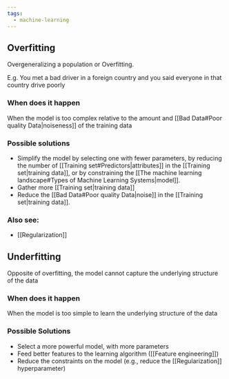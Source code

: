 ```yaml
---
tags:
  - machine-learning
---
```


## Overfitting

Overgeneralizing a population or Overfitting.

E.g. You met a bad driver in a foreign country and you said everyone in that country drive poorly

### When does it happen

When the model is too complex relative to the amount and [[Bad Data#Poor quality Data|noiseness]] of the training data

### Possible solutions
- Simplify the model by selecting one with fewer parameters, by reducing the number of [[Training set#Predictors|attributes]] in the [[Training set|training data]], or by constraining the [[The machine learning landscape#Types of Machine Learning Systems|model]].
- Gather more [[Training set|training data]]
- Reduce the [[Bad Data#Poor quality Data|noise]] in the [[Training set|training data]].

### Also see: 
- [[Regularization]]

## Underfitting

Opposite of overfitting, the model cannot capture the underlying structure of the data

### When does it happen

When the model is too simple to learn the underlying structure of the data

### Possible Solutions
- Select a more powerful model, with more parameters
- Feed better features to the learning algorithm ([[Feature engineering]])
- Reduce the constraints on the model (e.g., reduce the [[Regularization]] hyperparameter)
